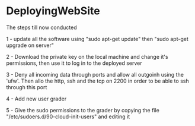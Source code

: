 # DeployingWebSite

The steps till now conducted

1 - update all the software using "sudo apt-get update" then "sudo apt-get upgrade on server"

2 - Download the private key on the local machine and change it's permissions, then use it to log in 
  to the deployed server

3 - Deny all incoming data through ports and allow all outgoinh using the 'ufw'. Then allo the http, ssh and the tcp on 2200 in order to be able to ssh through this port

4 - Add new user grader

5 - Give the sudo permissions to the grader by copying the file "/etc/sudoers.d/90-cloud-init-users" and editing it
